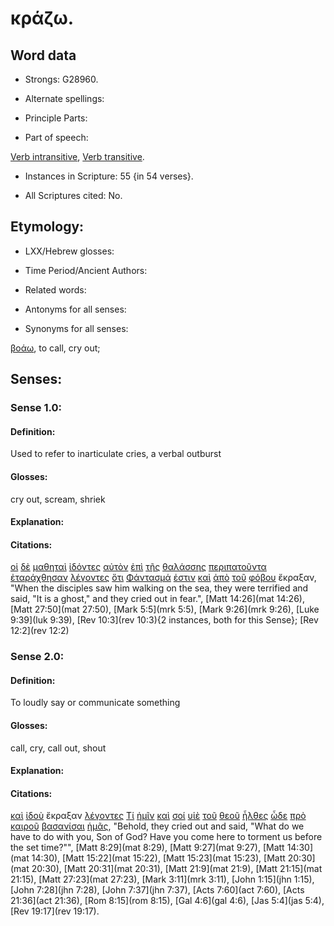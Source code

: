 # κράζω.

<!-- Status: S2=Needs2ndReview -->
<!-- Lexica used for edits: BDAG, FFM, LN, BN, A-S -->

## Word data

* Strongs: G28960.


* Alternate spellings:

* Principle Parts: 

* Part of speech: 

[Verb intransitive](http://ugg.readthedocs.io/en/latest/verb_intransitive.html),
[Verb transitive](http://ugg.readthedocs.io/en/latest/verb_transitive.html).

* Instances in Scripture: 55 {in 54 verses}.

* All Scriptures cited: No.

## Etymology: 

* LXX/Hebrew glosses: 

* Time Period/Ancient Authors: 

* Related words: 

* Antonyms for all senses:

* Synonyms for all senses: 

[βοάω](../G09940/01.md), to call, cry out;

## Senses:

### Sense 1.0:

#### Definition: 

Used to refer to inarticulate cries, a verbal outburst

#### Glosses:

cry out, scream, shriek

#### Explanation:

#### Citations:

[οἱ](../G35880/01.md) [δὲ](../G11610/01.md) [μαθηταὶ](../G31010/01.md) [ἰδόντες](../G37080/01.md) [αὐτὸν](../G08460/01.md) [ἐπὶ](../G19090/01.md) [τῆς](../G35880/01.md) [θαλάσσης](../G22810/01.md) [περιπατοῦντα](../G40430/01.md) [ἐταράχθησαν](../G50150/01.md) [λέγοντες](../G30040/01.md) [ὅτι](../G37540/01.md) [Φάντασμά](../G53260/01.md) [ἐστιν](../G99999/01.md) [καὶ](../G25320/01.md) [ἀπὸ](../G05750/01.md) [τοῦ](../G35880/01.md) [φόβου](../G54010/01.md) ἔκραξαν, 
"When the disciples saw him walking on the sea, they were terrified and said, "It is a ghost," and they cried out in fear.", 
[Matt 14:26](mat 14:26), [Matt 27:50](mat 27:50),  [Mark 5:5](mrk 5:5),  [Mark 9:26](mrk 9:26),  [Luke 9:39](luk 9:39),  [Rev 10:3](rev 10:3){2 instances, both for this Sense};  [Rev 12:2](rev 12:2)  

### Sense 2.0:

#### Definition: 

To loudly say or communicate something

#### Glosses:

call, cry, call out, shout

#### Explanation:

#### Citations:

[καὶ](../G25320/01.md) [ἰδοὺ](../G37080/01.md) ἔκραξαν [λέγοντες](../G30040/01.md) [Τί](../G51010/01.md) [ἡμῖν](../G14730/01.md) [καὶ](../G25320/01.md) [σοί](../G47710/01.md) [υἱὲ](../G52070/01.md) [τοῦ](../G35880/01.md) [θεοῦ](../G23160/01.md) [ἦλθες](../G20640/01.md) [ὧδε](../G56020/01.md) [πρὸ](../G42530/01.md) [καιροῦ](../G25400/01.md) [βασανίσαι](../G09280/01.md) [ἡμᾶς](../G14730/01.md), 
"Behold, they cried out and said, "What do we have to do with you, Son of God? Have you come here to torment us before the set time?"", 
[Matt 8:29](mat 8:29),  [Matt 9:27](mat 9:27),  [Matt 14:30](mat 14:30),  [Matt 15:22](mat 15:22),  [Matt 15:23](mat 15:23),  [Matt 20:30](mat 20:30),  [Matt 20:31](mat 20:31), [Matt 21:9](mat 21:9),  [Matt 21:15](mat 21:15),  [Matt 27:23](mat 27:23), [Mark 3:11](mrk 3:11), [John 1:15](jhn 1:15),  [John 7:28](jhn 7:28), [John 7:37](jhn 7:37), [Acts 7:60](act 7:60), [Acts 21:36](act 21:36), [Rom 8:15](rom 8:15), [Gal 4:6](gal 4:6),  [Jas 5:4](jas 5:4), [Rev 19:17](rev 19:17).

    
